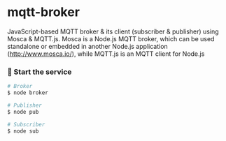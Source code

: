 # mqtt-broker

JavaScript-based MQTT broker & its client (subscriber & publisher) using Mosca & MQTT.js. Mosca is a Node.js MQTT broker, which can be used standalone or embedded in another Node.js application (http://www.mosca.io/), while MQTT.js is an MQTT client for Node.js

### 🎲 Start the service

```bash
# Broker
$ node broker

# Publisher
$ node pub

# Subscriber
$ node sub
